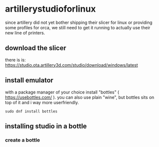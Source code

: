 # artillerystudioforlinux
since artillery did not yet bother shipping their slicer for linux or providing some profiles for orca,
we still need to get it running to actually use their new line of printers.

## download the slicer
there is is: https://studio.ota.artillery3d.com/studio/download/windows/latest

## install emulator
with a package manager of your choice install "bottles" ( https://usebottles.com/ ).
you can also use plain "wine", but bottles sits on top of it and i way more userfriendly.
```
sudo dnf install bottles
```

## installing studio in a bottle
### create a bottle
